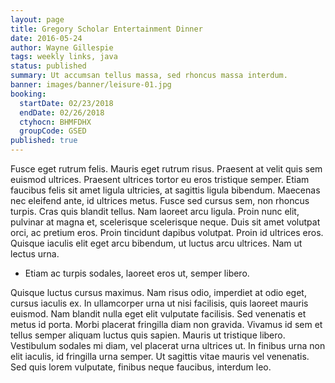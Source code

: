 ```yaml
---
layout: page
title: Gregory Scholar Entertainment Dinner
date: 2016-05-24
author: Wayne Gillespie
tags: weekly links, java
status: published
summary: Ut accumsan tellus massa, sed rhoncus massa interdum.
banner: images/banner/leisure-01.jpg
booking:
  startDate: 02/23/2018
  endDate: 02/26/2018
  ctyhocn: BHMFDHX
  groupCode: GSED
published: true
---
```

Fusce eget rutrum felis. Mauris eget rutrum risus. Praesent at velit quis sem euismod ultrices. Praesent ultrices tortor eu eros tristique semper. Etiam faucibus felis sit amet ligula ultricies, at sagittis ligula bibendum. Maecenas nec eleifend ante, id ultrices metus. Fusce sed cursus sem, non rhoncus turpis. Cras quis blandit tellus. Nam laoreet arcu ligula. Proin nunc elit, pulvinar at magna et, scelerisque scelerisque neque. Duis sit amet volutpat orci, ac pretium eros. Proin tincidunt dapibus volutpat. Proin id ultrices eros. Quisque iaculis elit eget arcu bibendum, ut luctus arcu ultrices. Nam ut lectus urna.

* Etiam ac turpis sodales, laoreet eros ut, semper libero.

Quisque luctus cursus maximus. Nam risus odio, imperdiet at odio eget, cursus iaculis ex. In ullamcorper urna ut nisi facilisis, quis laoreet mauris euismod. Nam blandit nulla eget elit vulputate facilisis. Sed venenatis et metus id porta. Morbi placerat fringilla diam non gravida. Vivamus id sem et tellus semper aliquam luctus quis sapien. Mauris ut tristique libero. Vestibulum sodales mi diam, vel placerat urna ultrices ut. In finibus urna non elit iaculis, id fringilla urna semper. Ut sagittis vitae mauris vel venenatis. Sed quis lorem vulputate, finibus neque faucibus, interdum leo.
